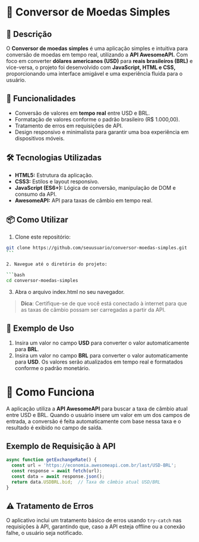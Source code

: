 # 💱 Conversor de Moedas Simples

## 📄 Descrição

O **Conversor de moedas simples** é uma aplicação simples e intuitiva para conversão de moedas em tempo real, utilizando a **API AwesomeAPI.** Com foco em converter **dólares americanos (USD)** para **reais brasileiros (BRL)** e vice-versa, o projeto foi desenvolvido com **JavaScript, HTML e CSS,** proporcionando uma interface amigável e uma experiência fluida para o usuário.

## 🚀 Funcionalidades

- Conversão de valores em **tempo real** entre USD e BRL.
- Formatação de valores conforme o padrão brasileiro (R$ 1.000,00).
- Tratamento de erros em requisições de API.
- Design responsivo e minimalista para garantir uma boa experiência em dispositivos móveis.

## 🛠️ Tecnologias Utilizadas

- **HTML5:** Estrutura da aplicação.
- **CSS3:** Estilos e layout responsivo.
- **JavaScript (ES6+):** Lógica de conversão, manipulação de DOM e consumo da API.
- **AwesomeAPI:** API para taxas de câmbio em tempo real.

## 📦 Como Utilizar

1. Clone este repositório:

````bash
git clone https://github.com/seuusuario/conversor-moedas-simples.git
```

2. Navegue até o diretório do projeto:

```bash
cd conversor-moedas-simples
````

3. Abra o arquivo index.html no seu navegador.

> **Dica**: Certifique-se de que você está conectado à internet para que as taxas de câmbio possam ser carregadas a partir da API.

## 📝 Exemplo de Uso

1. Insira um valor no campo **USD** para converter o valor automaticamente para **BRL**.
2. Insira um valor no campo **BRL** para converter o valor automaticamente para **USD**.
   Os valores serão atualizados em tempo real e formatados conforme o padrão monetário.

# 🔄 Como Funciona

A aplicação utiliza a **API AwesomeAPI** para buscar a taxa de câmbio atual entre USD e BRL. Quando o usuário insere um valor em um dos campos de entrada, a conversão é feita automaticamente com base nessa taxa e o resultado é exibido no campo de saída.

## Exemplo de Requisição à API

```Javascript
async function getExchangeRate() {
  const url = 'https://economia.awesomeapi.com.br/last/USD-BRL';
  const response = await fetch(url);
  const data = await response.json();
  return data.USDBRL.bid;  // Taxa de câmbio atual USD/BRL
}
```

## ⚠️ Tratamento de Erros

O aplicativo inclui um tratamento básico de erros usando `try-catch` nas requisições à API, garantindo que, caso a API esteja offline ou a conexão falhe, o usuário seja notificado.

```

```

